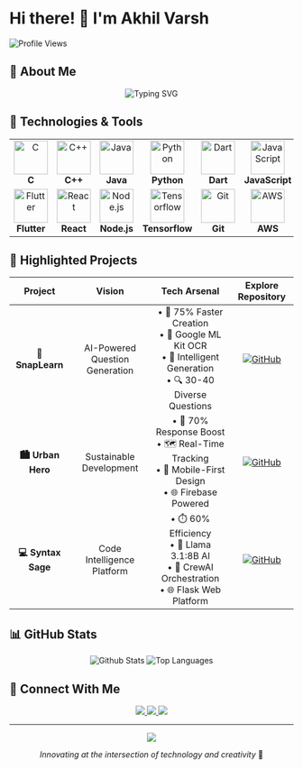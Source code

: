 # Hi there! 👋 I'm Akhil Varsh
![Profile Views](https://komarev.com/ghpvc/?username=akhil-varsh&color=blueviolet)


## 🧢 About Me

<div align="center">
  <img src="https://readme-typing-svg.demolab.com?font=Fira+Code&pause=1000&color=6E41C0&center=true&vCenter=true&width=600&lines=B.Tech+CSE+(Data+Science)+Student;Cloud+Computing+Enthusiast;Mobile+App+Developer;AI+Explorer;Machine+Learning+Enthusiast" alt="Typing SVG" />
</div>

## 🔧 Technologies & Tools

<div align="center"> <table> <tr> <td align="center"><img src="https://skillicons.dev/icons?i=c" alt="C" width="60"/><br/><strong>C</strong></td> <td align="center"><img src="https://skillicons.dev/icons?i=cpp" alt="C++" width="60"/><br/><strong>C++</strong></td> <td align="center"><img src="https://skillicons.dev/icons?i=java" alt="Java" width="60"/><br/><strong>Java</strong></td> <td align="center"><img src="https://skillicons.dev/icons?i=python" alt="Python" width="60"/><br/><strong>Python</strong></td> <td align="center"><img src="https://skillicons.dev/icons?i=dart" alt="Dart" width="60"/><br/><strong>Dart</strong></td> <td align="center"><img src="https://skillicons.dev/icons?i=js" alt="JavaScript" width="60"/><br/><strong>JavaScript</strong></td>  <td align="center"><img src="https://skillicons.dev/icons?i=mysql" alt="MySQL" width="60"/><br/><strong>MySQL</strong></td> </tr> <tr> <td align="center"><img src="https://skillicons.dev/icons?i=flutter" alt="Flutter" width="60"/><br/><strong>Flutter</strong></td> <td align="center"><img src="https://skillicons.dev/icons?i=react" alt="React" width="60"/><br/><strong>React</strong></td> <td align="center"><img src="https://skillicons.dev/icons?i=nodejs" alt="Node.js" width="60"/><br/><strong>Node.js</strong></td> </td> <td align="center"><img src="https://skillicons.dev/icons?i=tensorflow" alt="Tensorflow" width="60"/><br/><strong>Tensorflow</strong></td> <td align="center"><img src="https://skillicons.dev/icons?i=git" alt="Git" width="60"/><br/><strong>Git</strong>  <td align="center"><img src="https://skillicons.dev/icons?i=aws" alt="AWS" width="60"/><br/><strong>AWS</strong></td> <td align="center"><img src="https://skillicons.dev/icons?i=gcp" alt="GCP" width="60"/><br/><strong>GCP</strong></td>  </tr> </table> </div>

## 🚀 Highlighted Projects


| Project | Vision | Tech Arsenal | Explore Repository |
|:--:|:--:|:--:| :--: |
| **🔬 SnapLearn** | AI-Powered Question Generation | • 🚀 75% Faster Creation<br>• 📸 Google ML Kit OCR<br>• 🧠 Intelligent Generation<br>• 🔍 30-40 Diverse Questions | [![GitHub](https://img.shields.io/badge/GitHub-View%20Project-black?style=for-the-badge&logo=github)](https://github.com/akhil-varsh/SnapLearn) | 
| **🏙️ Urban Hero** | Sustainable Development | • 🔄 70% Response Boost<br>• 🗺️ Real-Time Tracking<br>• 📱 Mobile-First Design<br>• 🌐 Firebase Powered | [![GitHub](https://img.shields.io/badge/GitHub-View%20Project-black?style=for-the-badge&logo=github)](https://github.com/akhil-varsh/UrbanHero) | 
| **💻 Syntax Sage** | Code Intelligence Platform | • ⏱️ 60% Efficiency<br>• 🧠 Llama 3.1:8B AI<br>• 🤝 CrewAI Orchestration<br>• 🌐 Flask Web Platform | [![GitHub](https://img.shields.io/badge/GitHub-View%20Project-black?style=for-the-badge&logo=github)](https://github.com/akhil-varsh/SyntaxSage) | 



## 📊 GitHub Stats
<div align="center">
  
![Github Stats](https://streak-stats.demolab.com/?user=akhil-varsh)
![Top Languages](https://github-readme-stats.vercel.app/api/top-langs/?username=akhil-varsh&layout=compact&theme=dark&bg_color=1a0b2e&title_color=8A4FFF&text_color=FFFFFF)
</div>


## 🤝 Connect With Me

<p align="center">
  <a href="https://www.linkedin.com/in/pettem-akhil-varsh-4ba049285">
    <img src="https://img.shields.io/badge/LinkedIn-blue?style=for-the-badge&logo=linkedin&logoColor=white" />
  </a>
  <a href="mailto:akvarsh1013@gmail.com">
    <img src="https://img.shields.io/badge/Email-D14836?style=for-the-badge&logo=gmail&logoColor=white" />
  </a>
  <a href="https://github.com/akhil-varsh">
    <img src="https://img.shields.io/badge/GitHub-black?style=for-the-badge&logo=github&logoColor=white" />
  </a>
</p>



---

<div align="center">
  <img src="https://capsule-render.vercel.app/api?type=waving&color=gradient&height=80&section=footer"/>
  
  *Innovating at the intersection of technology and creativity* 🚀
</div>
